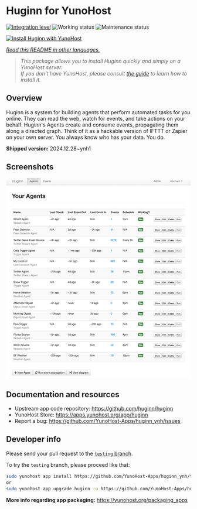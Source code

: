 <!--
N.B.: This README was automatically generated by <https://github.com/YunoHost/apps/tree/master/tools/readme_generator>
It shall NOT be edited by hand.
-->

# Huginn for YunoHost

[![Integration level](https://apps.yunohost.org/badge/integration/huginn)](https://ci-apps.yunohost.org/ci/apps/huginn/)
![Working status](https://apps.yunohost.org/badge/state/huginn)
![Maintenance status](https://apps.yunohost.org/badge/maintained/huginn)

[![Install Huginn with YunoHost](https://install-app.yunohost.org/install-with-yunohost.svg)](https://install-app.yunohost.org/?app=huginn)

*[Read this README in other languages.](./ALL_README.md)*

> *This package allows you to install Huginn quickly and simply on a YunoHost server.*  
> *If you don't have YunoHost, please consult [the guide](https://yunohost.org/install) to learn how to install it.*

## Overview

Huginn is a system for building agents that perform automated tasks for you online. They can read the web, watch for events, and take actions on your behalf. Huginn's Agents create and consume events, propagating them along a directed graph. Think of it as a hackable version of IFTTT or Zapier on your own server. You always know who has your data. You do.

**Shipped version:** 2024.12.28~ynh1

## Screenshots

![Screenshot of Huginn](./doc/screenshots/your-agents.png)

## Documentation and resources

- Upstream app code repository: <https://github.com/huginn/huginn>
- YunoHost Store: <https://apps.yunohost.org/app/huginn>
- Report a bug: <https://github.com/YunoHost-Apps/huginn_ynh/issues>

## Developer info

Please send your pull request to the [`testing` branch](https://github.com/YunoHost-Apps/huginn_ynh/tree/testing).

To try the `testing` branch, please proceed like that:

```bash
sudo yunohost app install https://github.com/YunoHost-Apps/huginn_ynh/tree/testing --debug
or
sudo yunohost app upgrade huginn -u https://github.com/YunoHost-Apps/huginn_ynh/tree/testing --debug
```

**More info regarding app packaging:** <https://yunohost.org/packaging_apps>
